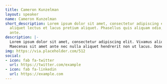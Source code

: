 ```yaml
---
title: Cameron Kunzelman
layout: speaker
name: Cameron Kunzelman
short_description: Lorem ipsum dolor sit amet, consectetur adipiscing elit. Vivamus
  aliquet lectus et lacus pretium aliquet. Phasellus quis aliquam odio, a facilisis
  ante.
description: |-
  Lorem ipsum dolor sit amet, consectetur adipiscing elit. Vivamus aliquet lectus et lacus pretium aliquet. Phasellus quis aliquam odio, a facilisis ante. Etiam egestas posuere quam, ac feugiat nulla porta at. Nam sit amet leo non mauris fringilla gravida. Sed sagittis lectus vel ante pellentesque facilisis. Fusce non turpis nec risus convallis tincidunt. Aliquam quam risus, tempus sit amet elit nec, convallis dictum mi. Vestibulum sed varius tellus, eget scelerisque lacus.
  Maecenas sit amet ante nec nulla aliquet hendrerit non ut lacus. Donec sollicitudin vestibulum nisl, et fringilla mi porta eu. Nam non ligula elementum risus maximus sagittis. Maecenas in urna feugiat, eleifend ipsum vel, facilisis nunc. Duis vulputate nunc vitae elit rutrum, in auctor metus posuere. Sed in ex rhoncus, ornare eros nec, condimentum velit. Proin gravida neque id mollis lobortis. Nulla in iaculis tortor. Maecenas cursus quis odio eget imperdiet. Sed sed bibendum risus. Ut facilisis, magna eu sodales vestibulum, erat leo placerat magna, eget malesuada neque dolor eget mi. Nullam interdum ex nec pulvinar pulvinar.
img: https://via.placeholder.com/512
social:
- icon: fab fa-twitter
  url: https://twitter.com/example
- icon: fab fa-linkedin
  url: https://example.com
---
```


